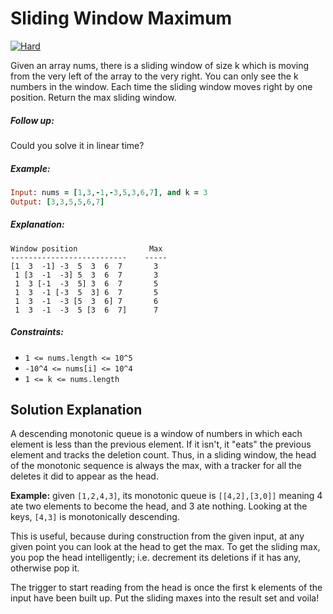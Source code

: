 # Sliding Window Maximum

[![Hard](https://img.shields.io/badge/Difficulty-Hard-Red.svg)](https://github.com/aminariana/leetcode)

Given an array nums, there is a sliding window of size k which is moving from the very left of the array to the very right. You can only see the k numbers in the window. Each time the sliding window moves right by one position. Return the max sliding window.

##### Follow up:
Could you solve it in linear time?

##### Example:

```Ruby
Input: nums = [1,3,-1,-3,5,3,6,7], and k = 3
Output: [3,3,5,5,6,7] 
```

##### Explanation:

```
Window position                Max
--------------------------    -----
[1  3  -1] -3  5  3  6  7       3
 1 [3  -1  -3] 5  3  6  7       3
 1  3 [-1  -3  5] 3  6  7       5
 1  3  -1 [-3  5  3] 6  7       5
 1  3  -1  -3 [5  3  6] 7       6
 1  3  -1  -3  5 [3  6  7]      7
 ```
 
##### Constraints:

* `1 <= nums.length <= 10^5`
* `-10^4 <= nums[i] <= 10^4`
* `1 <= k <= nums.length`

## Solution Explanation
A descending monotonic queue is a window of numbers in which each element is less than the previous element. If it isn't, it "eats" the previous element and tracks the deletion count. Thus, in a sliding window, the head of the monotonic sequence is always the max, with a tracker for all the deletes it did to appear as the head.

**Example:** given `[1,2,4,3]`, its monotonic queue is `[[4,2],[3,0]]` meaning 4 ate two elements to become the head, and 3 ate nothing. Looking at the keys, `[4,3]` is monotonically descending.

This is useful, because during construction from the given input, at any given point you can look at the head to get the max. To get the sliding max, you pop the head intelligently; i.e. decrement its deletions if it has any, otherwise pop it.

The trigger to start reading from the head is once the first k elements of the input have been built up. Put the sliding maxes into the result set and voila!